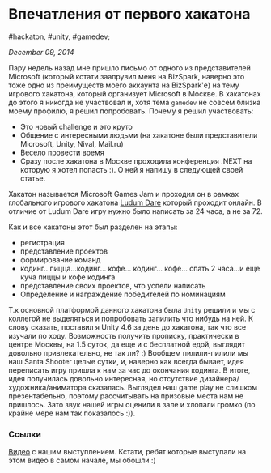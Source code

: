 # Впечатления от первого хакатона

#hackaton, #unity, #gamedev;

_December 09, 2014_

Пару недель назад мне пришло письмо от одного из представителей Microsoft (который кстати заапрувил меня на BizSpark, наверно это тоже одно из преимуществ моего аккаунта на BizSpark'е) на тему игрового хакатона, который организует Microsoft в Москве. В хакатонах до этого я никогда не участвовал и, хотя тема ```gamedev``` не совсем близка моему профилю, я решил попробовать. 
Почему я решил участвовать:

* Это новый challenge и это круто
* Общение с интересными людьми (на хакатоне были представители Microsoft, Unity, Nival, Mail.ru)
* Весело провести время
* Сразу после хакатона в Москве проходила конференция .NEXT на которую я хотел попасть :). О ней я напишу в следующей своей статье.

Хакатон называется Microsoft Games Jam и проходил он в рамках глобального игрового хакатона [Ludum Dare](http://ludumdare.com/) который проходит онлайн. В отличие от Ludum Dare игру нужно было написать за 24 часа, а не за 72.

Как и все хакатоны этот был разделен на этапы: 

* регистрация
* представление проектов
* формирование команд
* кодинг.. пицца...кодинг... кофе... кодинг... кофе... спать 2 часа...и еще куча пиццы и кофе кодинга 
* представление своих проектов, что успели написать
* Определение и награждение победителей по номинациям
    
Т.к основной платформой данного хакатона была ```Unity``` решили и мы с коллегой не выделяться и попробовать запилить что нибудь на ней. К слову сказать, поставил я Unity 4.6 за день до хакатона, так что все изучали по ходу. Возможность получить прописку, практически в центре Москвы, на 1.5 суток, да еще и с бесплатной едой, выглядит довольно привлекательно, не так ли? :) Вообщем пилили-пилили мы наш Santa Shooter целые сутки, и, наверно как всегда бывает, идея переписать игру пришла к нам за час до окончания кодинга. В итоге, идея получилась довольно интересная, но отсутствие дизайнера/художника/аниматора сказалась. Выглядел наш game play не слишком презентабельно, поэтому рассчитывать на призовые места нам не пришлось. Зато звук нашей игры оценили в зале и хлопали громко (по крайне мере нам так показалось :)). 

### Ссылки
[Видео](http://www.youtube.com/watch?v=0L7VA9Jmix4#t=833) с нашим выступлением. Кстати, ребят которые выступали на этом видео в самом начале, мы обошли :)

